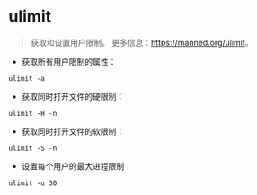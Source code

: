 # ulimit

> 获取和设置用户限制。
> 更多信息：<https://manned.org/ulimit>。

- 获取所有用户限制的属性：

`ulimit -a`

- 获取同时打开文件的硬限制：

`ulimit -H -n`

- 获取同时打开文件的软限制：

`ulimit -S -n`

- 设置每个用户的最大进程限制：

`ulimit -u 30`